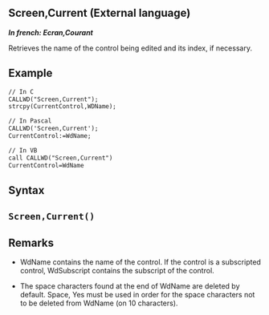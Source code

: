 
## Screen,Current (External language)

***In french: Ecran,Courant***



<a name="XUse"></a>
<a name="Use"></a>
<a name="description"></a>
Retrieves the name of the control being edited and its index, if necessary.
<a name="Example1"></a>
<a name="sample_code"></a>

## Example


```txt
// In C
CALLWD("Screen,Current");
strcpy(CurrentControl,WDName);
```


<a name="Example2"></a>



```txt
// In Pascal
CALLWD('Screen,Current');
CurrentControl:=WdName;
```


<a name="Example3"></a>



```txt
// In VB
call CALLWD("Screen,Current")
CurrentControl=WdName
```

<a name="XSYNTAX"></a>
<a name="SYNTAX1"></a>

## Syntax

`Screen,Current()`
---



<a name="NOTE0"></a>
<a name="NOTE0_1"></a>

## Remarks


- WdName contains the name of the control. If the control is a subscripted control, WdSubscript contains the subscript of the control.

- The space characters found at the end of WdName are deleted by default. Space, Yes must be used in order for the space characters not to be deleted from WdName (on 10 characters).





